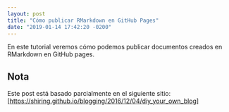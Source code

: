 ```yaml
---
layout: post
title: "Cómo publicar RMarkdown en GitHub Pages"
date: "2019-01-14 17:42:20 -0200"
---
```


En este tutorial veremos cómo podemos publicar documentos creados en RMarkdown en GitHub pages. 


## Nota
Este post está basado parcialmente en el siguiente sitio: [https://shiring.github.io/blogging/2016/12/04/diy_your_own_blog]
